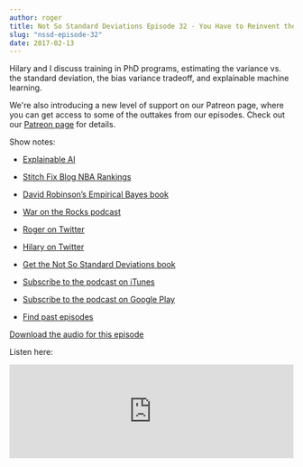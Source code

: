 ```yaml
---
author: roger
title: Not So Standard Deviations Episode 32 - You Have to Reinvent the Wheel a Few Times
slug: "nssd-episode-32"
date: 2017-02-13
---
```


Hilary and I discuss training in PhD programs, estimating the variance vs. the standard deviation, the bias variance tradeoff, and explainable machine learning. 

We're also introducing a new level of support on our Patreon page, where you can get access to some of the outtakes from our episodes. Check out our [Patreon page](https://www.patreon.com/NSSDeviations) for details.

Show notes:

* [Explainable AI](http://www.darpa.mil/program/explainable-artificial-intelligence)

* [Stitch Fix Blog NBA Rankings](http://multithreaded.stitchfix.com/blog/2016/11/22/nba-rankings/)

* [David Robinson’s Empirical Bayes book](http://varianceexplained.org/r/empirical-bayes-book/)

* [War on the Rocks podcast](https://warontherocks.com/2017/01/introducing-bombshell-the-explosive-first-episode/)

* [Roger on Twitter](https://twitter.com/rdpeng)

* [Hilary on Twitter](https://twitter.com/hspter)

* [Get the Not So Standard Deviations book](https://leanpub.com/conversationsondatascience/)

* [Subscribe to the podcast on iTunes](https://itunes.apple.com/us/podcast/not-so-standard-deviations/id1040614570)

* [Subscribe to the podcast on Google Play](https://play.google.com/music/listen?u=0#/ps/Izfnbx6tlruojkfrvhjfdj3nmna)

* [Find past episodes](https://soundcloud.com/nssd-podcast)


[Download the audio for this episode](https://soundcloud.com/nssd-podcast/episode-32-you-have-to-reinvent-the-wheel-a-few-times)

Listen here:
<iframe width="100%" height="166" scrolling="no" frameborder="no" src="https://w.soundcloud.com/player/?url=https%3A//api.soundcloud.com/tracks/306883468&amp;color=ff5500&amp;auto_play=false&amp;hide_related=false&amp;show_comments=true&amp;show_user=true&amp;show_reposts=false"></iframe>
